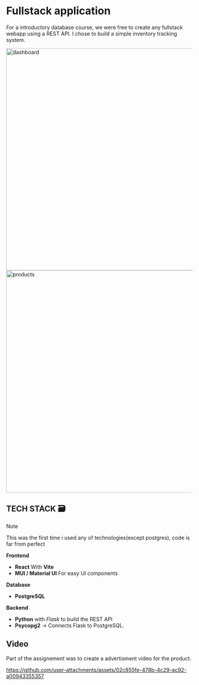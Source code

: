 # Fullstack application
For a introductory database course, we were free to create any fullstack webapp using a REST API.
I chose to build a simple inventory tracking system.

<img width="600" alt="dashboard" src="https://github.com/user-attachments/assets/a2aa32a6-d309-4b65-b459-63b7c5104a46" />

<img width="600" alt="products" src="https://github.com/user-attachments/assets/56480bca-2376-4a0d-b0bc-5acb06263b4a" />





## TECH STACK :card_file_box:
> [!NOTE]
> This was the first time i used any of technologies(except postgres), code is far from perfect
> 
**Frontend**
- **React** With **Vite**
- **MUI / Material UI** For easy UI components

**Database**
- **PostgreSQL**

**Backend**
-	**Python** with *Flask* to build the REST API
-	**Psycopg2** → Connects Flask to PostgreSQL.

## Video
Part of the assignement was to create a advertisment video for the product.

https://github.com/user-attachments/assets/02c855fe-478b-4c29-ac92-a00943355357

